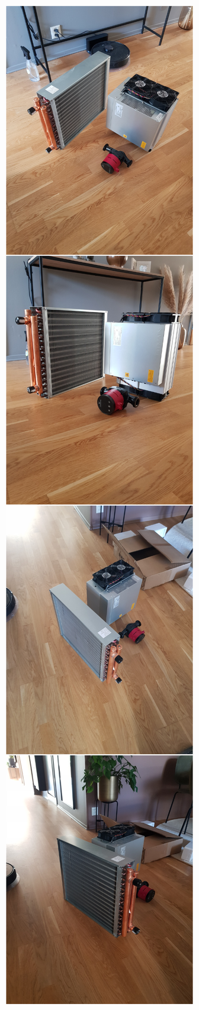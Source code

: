 <img src="immersion_cooling/pleb_builds/buildimmersion_docs/20210914_142602.jpg">
<img src="immersion_cooling/pleb_builds/buildimmersion_docs/20210914_142608.jpg">

<img src="immersion_cooling/pleb_builds/buildimmersion_docs/20210914_142620.jpg">


<img src="immersion_cooling/pleb_builds/buildimmersion_docs/20210914_142624.jpg">
